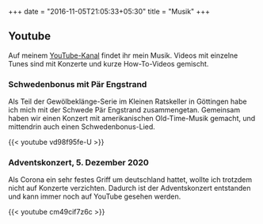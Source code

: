 +++
date = "2016-11-05T21:05:33+05:30"
title = "Musik"
+++	

## Youtube

Auf meinem [YouTube-Kanal](https://www.youtube.com/channel/UCCAKdKHGW2KUdbmLCd4d3eg) findet ihr mein Musik. Videos mit einzelne Tunes sind mit Konzerte und kurze How-To-Videos gemischt.

### Schwedenbonus mit Pär Engstrand
Als Teil der Gewölbeklänge-Serie im Kleinen Ratskeller in Göttingen habe ich mich mit der Schwede Pär Engstrand zusammengetan. Gemeinsam haben wir einen Konzert mit amerikanischen Old-Time-Musik gemacht, und mittendrin auch einen Schwedenbonus-Lied.

{{< youtube vd98f95fe-U >}}


### Adventskonzert, 5. Dezember 2020
Als Corona ein sehr festes Griff um deutschland hattet, wollte ich trotzdem nicht auf Konzerte verzichten. Dadurch ist der Adventskonzert entstanden und kann immer noch auf YouTube gesehen werden.

{{< youtube cm49cif7z6c >}}